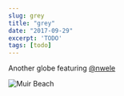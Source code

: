 ```yaml
---
slug: grey
title: "grey"
date: "2017-09-29"
excerpt: 'TODO'
tags: [todo]
---
```


<script>
  import Image from "$lib/components/base/image.svelte";
</script>

Another globe featuring [@nwele](https://www.instagram.com/nwele/)

<Image
  path="posts/{slug}"
  filename="img_7485-panoramaglobetinyraw"
  figcaption="Muir Beach"
  alt="Muir Beach"
/>